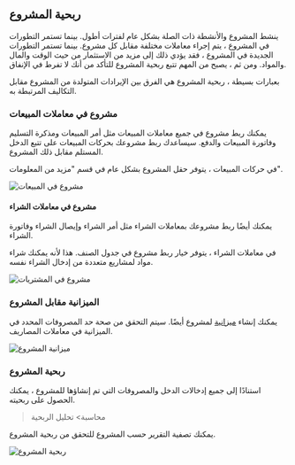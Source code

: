 ## ربحية المشروع

ينشط المشروع والأنشطة ذات الصلة بشكل عام لفترات أطول. بينما تستمر التطورات في المشروع ، يتم إجراء معاملات مختلفة مقابل كل مشروع. بينما تستمر التطورات الجديدة في المشروع ، فقد يؤدي ذلك إلى مزيد من الاستثمار من حيث الوقت والمال والمواد. ومن ثم ، يصبح من المهم تتبع ربحية المشروع للتأكد من أنك لا تفرط في الإنفاق.

بعبارات بسيطة ، ربحية المشروع هي الفرق بين الإيرادات المتولدة من المشروع مقابل التكاليف المرتبطة به.

### مشروع في معاملات المبيعات

يمكنك ربط مشروع في جميع معاملات المبيعات مثل أمر المبيعات ومذكرة التسليم وفاتورة المبيعات والدفع. سيساعدك ربط مشروعك بحركات المبيعات على تتبع الدخل المستلم مقابل ذلك المشروع.

في حركات المبيعات ، يتوفر حقل المشروع بشكل عام في قسم "مزيد من المعلومات".

![مشروع في المبيعات](https://docs.erpnext.com/files/projects-sales-order.png)

#### مشروع في معاملات الشراء

يمكنك أيضًا ربط مشروعك بمعاملات الشراء مثل أمر الشراء وإيصال الشراء وفاتورة الشراء.

في معاملات الشراء ، يتوفر خيار ربط مشروع في جدول الصنف. هذا لأنه يمكنك شراء مواد لمشاريع متعددة من إدخال الشراء نفسه.

![مشروع في المشتريات](https://docs.erpnext.com/files/projects-purchase-order.png)

### الميزانية مقابل المشروع

يمكنك إنشاء [ميزانية](https://docs.erpnext.com/docs/v13/user/manual/en/accounts/budgeting) لمشروع أيضًا. سيتم التحقق من صحة حد المصروفات المحدد في الميزانية في معاملات المصاريف.

![ميزانية المشروع](https://docs.erpnext.com/files/project-budgeting.png)

### ربحية المشروع

استنادًا إلى جميع إدخالات الدخل والمصروفات التي تم إنشاؤها للمشروع ، يمكنك الحصول على ربحيته.

> محاسبة> تحليل الربحية

يمكنك تصفية التقرير حسب المشروع للتحقق من ربحية المشروع.

![ربحية المشروع](https://docs.erpnext.com/files/projects-profitability.png)